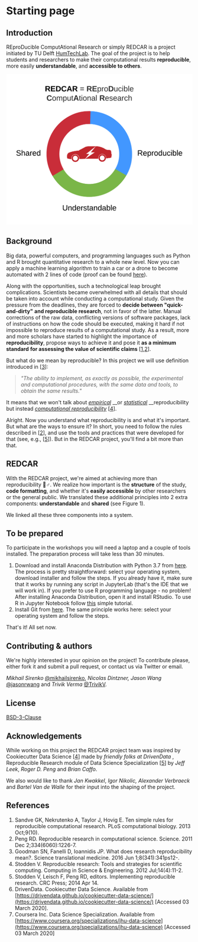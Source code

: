 # Starting page

## Introduction

REproDucible ComputAtional Research or simply REDCAR is a project initiated by TU Delft [HumTechLab](https://www.tudelft.nl/tbm/over-de-faculteit/afdelingen/multi-actor-systems/research/humtech-lab/humtech-lab/). The goal of the project is to help students and researchers to make their computational results **reproducible**, more easily **understandable**, and **accessible to others**.

![Figure 1. Project idea](.gitbook/assets/project-idea.png)

## Background

Big data, powerful computers, and programming languages such as Python and R brought quantitative research to a whole new level. Now you can apply a machine learning algorithm to train a car or a drone to become automated with 2 lines of code \(proof can be found [here](https://drive.google.com/open?id=13pEtv7Fox14mz7hDAqo5jsq_KI0CjCZE)\).

Along with the opportunities, such a technological leap brought complications. Scientists became overwhelmed with all details that should be taken into account while conducting a computational study. Given the pressure from the deadlines, they are forced to **decide between "quick-and-dirty"** **and reproducible research**, not in favor of the latter. Manual corrections of the raw data, conflicting versions of software packages, lack of instructions on how the code should be executed, making it hard if not impossible to reproduce results of a computational study. As a result, more and more scholars have started to highlight the importance of **reproducibility**, propose ways to achieve it and pose it **as a minimum standard** **for assessing the value of scientific claims** \[[1](https://journals.plos.org/ploscompbiol/article?id=10.1371/journal.pcbi.1003285),[2](https://science.sciencemag.org/content/334/6060/1226)\].

But what do we mean by reproducible? In this project we will use definition introduced in \[[3](https://stm.sciencemag.org/content/8/341/341ps12.short?casa_token=VgB2iSv2JNkAAAAA:nEpwUfQh5c9LtRUjk7k3CNW99XUArjLuFcwBRgdVYUnIWHifsZLnrtxvEfCFcYk4V2yehf7Sg-LC6sA)\]:

> _"The ability to implement, as exactly as possible, the experimental and computational procedures, with the same data and tools, to obtain the same results."_

It means that we won't talk about [_empirical_](https://www.nature.com/news/announcement-reducing-our-irreproducibility-1.12852) __or [_statistical_](https://science.sciencemag.org/content/343/6168/229) __reproducibility but instead [_computational reproducibility_](https://web.stanford.edu/~vcs/talks/Census2017-STODDEN.pdf) \[[4](https://aip.scitation.org/doi/abs/10.1109/MCSE.2012.82?journalCode=csx)\].

Alright. Now you understand what reproducibility is and what it's important. But what are the ways to ensure it? In short, you need to follow the rules described in \[[2](https://science.sciencemag.org/content/334/6060/1226)\], and use the tools and practices that were developed for that \(see, e.g., \[[5](https://books.google.nl/books?hl=en&lr=&id=JcmSAwAAQBAJ&oi=fnd&pg=PP1&dq=implementing+reproducible+research&ots=ym1btRtPJE&sig=tR2_-mmsrsZUwXwEHXYIrYz_HT4&redir_esc=y#v=onepage&q=implementing%20reproducible%20research&f=false)\]\). But in the REDCAR project, you'll find a bit more than that.

## REDCAR

With the REDCAR project, we're aimed at achieving more than reproducibility 🧞♂. We realize how important is the **structure** of the study, **code formatting**, and whether it's **easily accessible** by other researchers or the general public. We translated these additional principles into 2 extra components: **understandable** and **shared** \(see Figure 1\).

We linked all these three components into a system.

## To be prepared

To participate in the workshops you will need a laptop and a couple of tools installed. The preparation process will take less than 30 minutes.

1. Download and install Anaconda Distribution with Python 3.7 from [here](https://www.anaconda.com/distribution/). The process is pretty straightforward: select your operating system, download installer and follow the steps. If you already have it, make sure that it works by running any script in JupyterLab \(that's the IDE that we will work in\). If you prefer to use R programming language - no problem! After installing Anaconda Distribution, open it and install RStudio. To use R in Jupyter Notebook follow [this](https://docs.anaconda.com/anaconda/navigator/tutorials/r-lang/) simple tutorial. 
2. Install Git from [here](https://git-scm.com/downloads). The same principle works here: select your operating system and follow the steps.

That's it! All set now.

## Contributing & authors

We're highly interested in your opinion on the project! To contribute please, either fork it and submit a pull request, or contact us via Twitter or email.

_Mikhail Sirenko_ [@mikhailsirenko](https://twitter.com/mikhailsirenko), _Nicolas Dintzner, Jason Wang_ [@jasonrwang](https://twitter.com/jasonrwang) and _Trivik Verma_ [@TrivikV](https://twitter.com/TrivikV).

## License

[BSD-3-Clause](https://opensource.org/licenses/BSD-3-Clause)

## Acknowledgements

While working on this project the REDCAR project team was inspired by Cookiecutter Data Science \[[4](https://drivendata.github.io/cookiecutter-data-science/)\] made by _friendly folks at DrivenData_ , Reproducible Research module of Data Science Specialization \[[5](https://www.coursera.org/specializations/jhu-data-science)\] by _Jeff Leek_, _Roger D. Peng_ and _Brian Caffo_.

We also would like to thank _Jan Kwakkel_, _Igor Nikolic, Alexander Verbraeck_ and _Bartel Van de Walle_ for their input into the shaping of the project.

## References

1. Sandve GK, Nekrutenko A, Taylor J, Hovig E. Ten simple rules for reproducible computational research. PLoS computational biology. 2013 Oct;9\(10\).
2. Peng RD. Reproducible research in computational science. Science. 2011 Dec 2;334\(6060\):1226-7.
3. Goodman SN, Fanelli D, Ioannidis JP. What does research reproducibility mean?. Science translational medicine. 2016 Jun 1;8\(341\):341ps12-.
4. Stodden V. Reproducible research: Tools and strategies for scientific computing. Computing in Science & Engineering. 2012 Jul;14\(4\):11-2.
5. Stodden V, Leisch F, Peng RD, editors. Implementing reproducible research. CRC Press; 2014 Apr 14.
6. DrivenData. Cookiecutter Data Science. Available from [https://drivendata.github.io/cookiecutter-data-science/](https://drivendata.github.io/cookiecutter-data-science/) \[Accessed 03 March 2020\].
7. Coursera Inc. Data Science Specialization. Available from [https://www.coursera.org/specializations/jhu-data-science](https://www.coursera.org/specializations/jhu-data-science) \[Accessed 03 March 2020\] 

